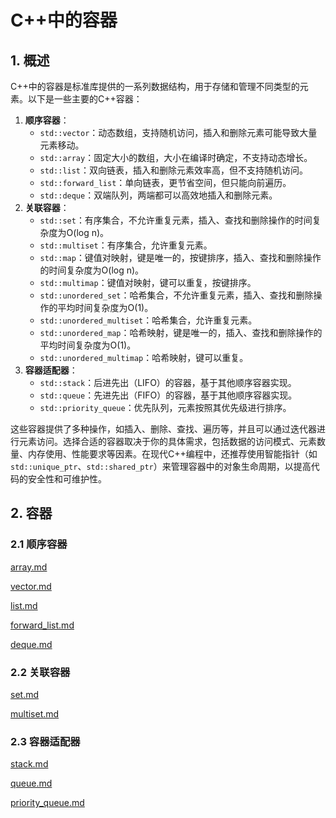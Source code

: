 # C++中的容器

## 1. 概述

C++中的容器是标准库提供的一系列数据结构，用于存储和管理不同类型的元素。以下是一些主要的C++容器：

1. **顺序容器**：
   - `std::vector`：动态数组，支持随机访问，插入和删除元素可能导致大量元素移动。
   - `std::array`：固定大小的数组，大小在编译时确定，不支持动态增长。
   - `std::list`：双向链表，插入和删除元素效率高，但不支持随机访问。
   - `std::forward_list`：单向链表，更节省空间，但只能向前遍历。
   - `std::deque`：双端队列，两端都可以高效地插入和删除元素。
2. **关联容器**：
   - `std::set`：有序集合，不允许重复元素，插入、查找和删除操作的时间复杂度为O(log n)。
   - `std::multiset`：有序集合，允许重复元素。
   - `std::map`：键值对映射，键是唯一的，按键排序，插入、查找和删除操作的时间复杂度为O(log n)。
   - `std::multimap`：键值对映射，键可以重复，按键排序。
   - `std::unordered_set`：哈希集合，不允许重复元素，插入、查找和删除操作的平均时间复杂度为O(1)。
   - `std::unordered_multiset`：哈希集合，允许重复元素。
   - `std::unordered_map`：哈希映射，键是唯一的，插入、查找和删除操作的平均时间复杂度为O(1)。
   - `std::unordered_multimap`：哈希映射，键可以重复。
3. **容器适配器**：
   - `std::stack`：后进先出（LIFO）的容器，基于其他顺序容器实现。
   - `std::queue`：先进先出（FIFO）的容器，基于其他顺序容器实现。
   - `std::priority_queue`：优先队列，元素按照其优先级进行排序。

这些容器提供了多种操作，如插入、删除、查找、遍历等，并且可以通过迭代器进行元素访问。选择合适的容器取决于你的具体需求，包括数据的访问模式、元素数量、内存使用、性能要求等因素。在现代C++编程中，还推荐使用智能指针（如`std::unique_ptr`、`std::shared_ptr`）来管理容器中的对象生命周期，以提高代码的安全性和可维护性。

## 2. 容器

### 2.1 顺序容器

[array.md](https://github.com/niu0217/Documents/blob/main/C%2B%2B/container/array.md)

[vector.md](https://github.com/niu0217/Documents/blob/main/C%2B%2B/container/vector.md)

[list.md](https://github.com/niu0217/Documents/blob/main/C%2B%2B/container/list.md)

[forward_list.md](https://github.com/niu0217/Documents/blob/main/C%2B%2B/container/forward_list.md)

[deque.md](https://github.com/niu0217/Documents/blob/main/C%2B%2B/container/deque.md)

### 2.2 关联容器

[set.md](https://github.com/niu0217/Documents/blob/main/C%2B%2B/container/set.md)

[multiset.md](https://github.com/niu0217/Documents/blob/main/C%2B%2B/container/multiset.md)

### 2.3 容器适配器

[stack.md](https://github.com/niu0217/Documents/blob/main/C%2B%2B/container/stack.md)

[queue.md](https://github.com/niu0217/Documents/blob/main/C%2B%2B/container/queue.md)

[priority_queue.md](https://github.com/niu0217/Documents/blob/main/C%2B%2B/container/priority_queue.md)
